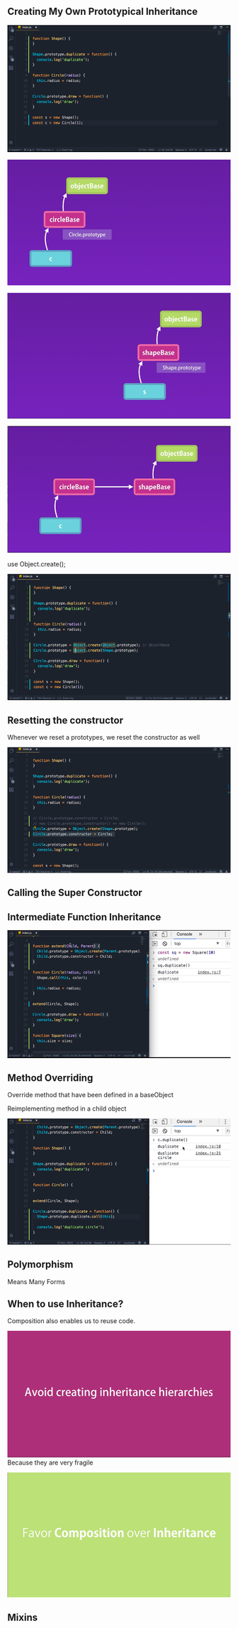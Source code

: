 ## Creating My Own Prototypical Inheritance
![Alt text](../Images/image-98.png)

![Alt text](../Images/image-99.png)

![Alt text](../Images/image-100.png)

![Alt text](../Images/image-101.png)

use Object.create();

![Alt text](../Images/image-102.png)

## Resetting the constructor
Whenever we reset a prototypes, we reset the constructor as well

![Alt text](../Images/image-103.png)

## Calling the Super Constructor

## Intermediate Function Inheritance
![Alt text](../Images/image-104.png)

## Method Overriding
Override method that have been defined in a baseObject

Reimplementing method in a child object

![Alt text](../Images/image-105.png)

## Polymorphism
Means Many Forms

## When to use Inheritance?
Composition also enables us to reuse code.

![Alt text](../Images/image-106.png)
Because they are very fragile

![Alt text](../Images/image-107.png)

## Mixins
